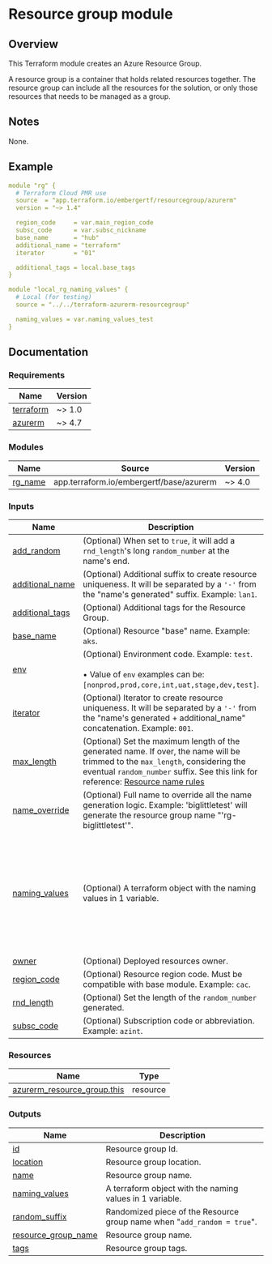 <!-- BEGIN_TF_DOCS -->
# Resource group module

## Overview

This Terraform module creates an Azure Resource Group.

A resource group is a container that holds related resources together.
The resource group can include all the resources for the solution, or only those resources that needs to be managed as a group.

## Notes

None.

## Example

```yaml
module "rg" {
  # Terraform Cloud PMR use
  source  = "app.terraform.io/embergertf/resourcegroup/azurerm"
  version = "~> 1.4"

  region_code     = var.main_region_code
  subsc_code      = var.subsc_nickname
  base_name       = "hub"
  additional_name = "terraform"
  iterator        = "01"

  additional_tags = local.base_tags
}

module "local_rg_naming_values" {
  # Local (for testing)
  source = "../../terraform-azurerm-resourcegroup"

  naming_values = var.naming_values_test
}
```

## Documentation
<!-- markdownlint-disable MD033 -->

### Requirements

| Name | Version |
|------|---------|
| <a name="requirement_terraform"></a> [terraform](#requirement\_terraform) | ~> 1.0 |
| <a name="requirement_azurerm"></a> [azurerm](#requirement\_azurerm) | ~> 4.7 |

### Modules

| Name | Source | Version |
|------|--------|---------|
| <a name="module_rg_name"></a> [rg\_name](#module\_rg\_name) | app.terraform.io/embergertf/base/azurerm | ~> 4.0 |

### Inputs

| Name | Description | Type | Default | Required |
|------|-------------|------|---------|:--------:|
| <a name="input_add_random"></a> [add\_random](#input\_add\_random) | (Optional) When set to `true`, it will add a `rnd_length`'s long `random_number` at the name's end. | `bool` | `false` | no |
| <a name="input_additional_name"></a> [additional\_name](#input\_additional\_name) | (Optional) Additional suffix to create resource uniqueness. It will be separated by a `'-'` from the "name's generated" suffix. Example: `lan1`. | `string` | `null` | no |
| <a name="input_additional_tags"></a> [additional\_tags](#input\_additional\_tags) | (Optional) Additional tags for the Resource Group. | `map(string)` | `null` | no |
| <a name="input_base_name"></a> [base\_name](#input\_base\_name) | (Optional) Resource "base" name. Example: `aks`. | `string` | `null` | no |
| <a name="input_env"></a> [env](#input\_env) | (Optional) Environment code. Example: `test`. <br></br>&#8226; Value of `env` examples can be: `[nonprod,prod,core,int,uat,stage,dev,test]`. | `string` | `null` | no |
| <a name="input_iterator"></a> [iterator](#input\_iterator) | (Optional) Iterator to create resource uniqueness. It will be separated by a `'-'` from the "name's generated + additional\_name" concatenation. Example: `001`. | `string` | `null` | no |
| <a name="input_max_length"></a> [max\_length](#input\_max\_length) | (Optional) Set the maximum length of the generated name. If over, the name will be trimmed to the `max_length`, considering the eventual `random_number` suffix. See this link for reference: [Resource name rules](https://docs.microsoft.com/en-us/azure/azure-resource-manager/management/resource-name-rules) | `number` | `63` | no |
| <a name="input_name_override"></a> [name\_override](#input\_name\_override) | (Optional) Full name to override all the name generation logic. Example: 'biglittletest' will generate the resource group name "'rg-biglittletest'". | `string` | `null` | no |
| <a name="input_naming_values"></a> [naming\_values](#input\_naming\_values) | (Optional) A terraform object with the naming values in 1 variable. | <pre>object({<br>    region_code     = optional(string)<br>    subsc_code      = optional(string)<br>    env             = optional(string)<br>    base_name       = optional(string)<br>    additional_name = optional(string)<br>    iterator        = optional(string)<br>    owner           = optional(string)<br>    additional_tags = optional(map(string))<br>  })</pre> | `null` | no |
| <a name="input_owner"></a> [owner](#input\_owner) | (Optional) Deployed resources owner. | `string` | `null` | no |
| <a name="input_region_code"></a> [region\_code](#input\_region\_code) | (Optional) Resource region code. Must be compatible with base module. Example: `cac`. | `string` | `null` | no |
| <a name="input_rnd_length"></a> [rnd\_length](#input\_rnd\_length) | (Optional) Set the length of the `random_number` generated. | `number` | `2` | no |
| <a name="input_subsc_code"></a> [subsc\_code](#input\_subsc\_code) | (Optional) Subscription code or abbreviation. Example: `azint`. | `string` | `null` | no |

### Resources

| Name | Type |
|------|------|
| [azurerm_resource_group.this](https://registry.terraform.io/providers/hashicorp/azurerm/latest/docs/resources/resource_group) | resource |

### Outputs

| Name | Description |
|------|-------------|
| <a name="output_id"></a> [id](#output\_id) | Resource group Id. |
| <a name="output_location"></a> [location](#output\_location) | Resource group location. |
| <a name="output_name"></a> [name](#output\_name) | Resource group name. |
| <a name="output_naming_values"></a> [naming\_values](#output\_naming\_values) | A terraform object with the naming values in 1 variable. |
| <a name="output_random_suffix"></a> [random\_suffix](#output\_random\_suffix) | Randomized piece of the Resource group name when "`add_random = true`". |
| <a name="output_resource_group_name"></a> [resource\_group\_name](#output\_resource\_group\_name) | Resource group name. |
| <a name="output_tags"></a> [tags](#output\_tags) | Resource group tags. |

<!-- END_TF_DOCS -->
